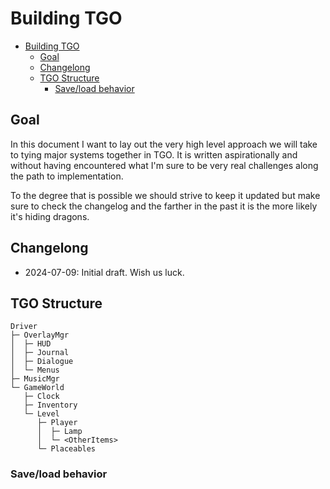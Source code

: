 # Building TGO

- [Building TGO](#building-tgo)
  - [Goal](#goal)
  - [Changelong](#changelong)
  - [TGO Structure](#tgo-structure)
    - [Save/load behavior](#saveload-behavior)


## Goal
In this document I want to lay out the very high level approach we will take to
tying major systems together in TGO. It is written aspirationally and without
having encountered what I'm sure to be very real challenges along the path to
implementation.

To the degree that is possible we should strive to keep it updated but make
sure to check the changelog and the farther in the past it is the more likely
it's hiding dragons.

## Changelong
- 2024-07-09: Initial draft. Wish us luck.

## TGO Structure

```
Driver
├─ OverlayMgr
│  ├─ HUD
│  ├─ Journal
│  ├─ Dialogue
│  └─ Menus
├─ MusicMgr
└─ GameWorld
   ├─ Clock
   ├─ Inventory
   └─ Level
      ├─ Player
      │  ├─ Lamp
      │  └─ <OtherItems>
      └─ Placeables
```

### Save/load behavior